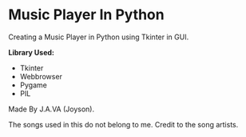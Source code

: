 # Music Player In Python

Creating a Music Player in Python using Tkinter in GUI.

**Library Used:**
- Tkinter
- Webbrowser
- Pygame
- PIL

Made By J.A.VA (Joyson).

The songs used in this do not belong to me. Credit to the song artists.
